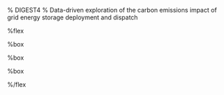 % DIGEST4
% Data-driven exploration of the carbon emissions impact of grid energy storage deployment and dispatch

%flex

[](News)%box

[](Research)%box

[](People)%box

%/flex
